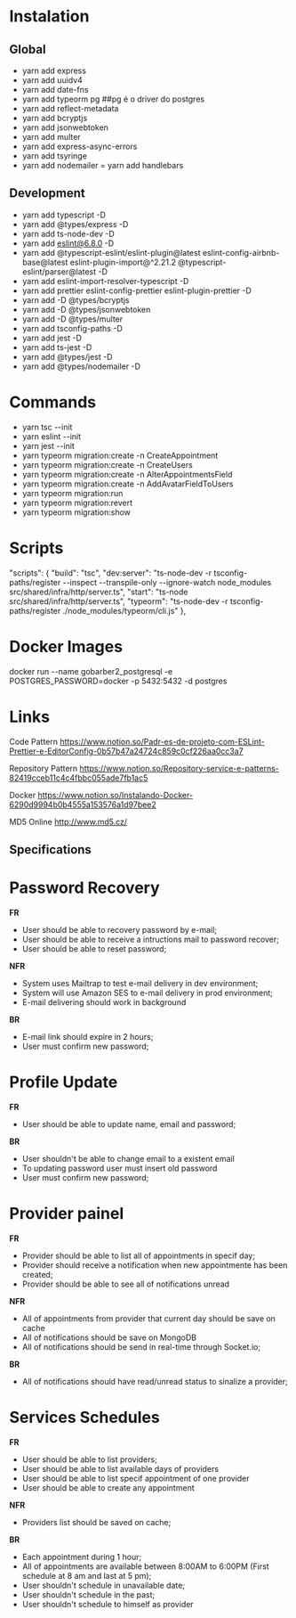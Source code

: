 # Instalation
## Global
- yarn add express
- yarn add uuidv4
- yarn add date-fns
- yarn add typeorm pg   ##pg é  o driver do postgres
- yarn add reflect-metadata
- yarn add bcryptjs
- yarn add jsonwebtoken
- yarn add multer
- yarn add express-async-errors
- yarn add tsyringe
- yarn add nodemailer
= yarn add handlebars

## Development
- yarn add typescript -D
- yarn add @types/express -D
- yarn add ts-node-dev -D
- yarn add eslint@6.8.0 -D
- yarn add @typescript-eslint/eslint-plugin@latest eslint-config-airbnb-base@latest eslint-plugin-import@^2.21.2 @typescript-eslint/parser@latest -D
- yarn add eslint-import-resolver-typescript -D
- yarn add prettier eslint-config-prettier eslint-plugin-prettier -D
- yarn add -D @types/bcryptjs
- yarn add -D @types/jsonwebtoken
- yarn add -D @types/multer
- yarn add tsconfig-paths -D
- yarn add jest -D
- yarn add ts-jest -D
- yarn add @types/jest -D
- yarn add @types/nodemailer -D

# Commands
- yarn tsc --init
- yarn eslint --init
- yarn jest --init
- yarn typeorm migration:create -n CreateAppointment
- yarn typeorm migration:create -n CreateUsers
- yarn typeorm migration:create -n AlterAppointmentsField
- yarn typeorm migration:create -n AddAvatarFieldToUsers
- yarn typeorm migration:run
- yarn typeorm migration:revert
- yarn typeorm migration:show

# Scripts
  "scripts": {
    "build": "tsc",
    "dev:server": "ts-node-dev -r tsconfig-paths/register --inspect --transpile-only --ignore-watch node_modules src/shared/infra/http/server.ts",
    "start": "ts-node  src/shared/infra/http/server.ts",
    "typeorm": "ts-node-dev -r tsconfig-paths/register  ./node_modules/typeorm/cli.js"
  },


  # Docker Images
   docker run --name gobarber2_postgresql -e POSTGRES_PASSWORD=docker -p 5432:5432 -d postgres


  # Links
  Code Pattern
  https://www.notion.so/Padr-es-de-projeto-com-ESLint-Prettier-e-EditorConfig-0b57b47a24724c859c0cf226aa0cc3a7


  Repository Pattern
  https://www.notion.so/Repository-service-e-patterns-82419cceb11c4c4fbbc055ade7fb1ac5


  Docker
  https://www.notion.so/Instalando-Docker-6290d9994b0b4555a153576a1d97bee2


  MD5 Online
  http://www.md5.cz/




## Specifications

  # Password Recovery

  **FR**
  - User should be able to recovery password by e-mail;
  - User should be able to receive a intructions mail to password recover;
  - User should be able to reset password;

  **NFR**
  - System uses Mailtrap to test e-mail delivery in dev environment;
  - System will use Amazon SES to e-mail delivery in prod environment;
  - E-mail delivering should work in background

  **BR**
  - E-mail link should expire in 2 hours;
  - User must confirm new password;


  # Profile Update

  **FR**
  - User should be able to update name, email and password;

  **BR**
  - User shouldn't be able to change email to a existent email
  - To updating password user must insert old password
  - User must confirm new password;


  # Provider painel

  **FR**
  - Provider should be able to list all of appointments in specif day;
  - Provider should receive a notification when new appointmente has been created;
  - Provider should be able to see all of notifications unread

  **NFR**
  - All of appointments from provider that current day should be save on cache
  - All of notifications should be save on MongoDB
  - All of notifications should be send in real-time through Socket.io;

  **BR**
  - All of notifications should have read/unread status to sinalize a provider;


  # Services Schedules

  **FR**
  - User should be able to list providers;
  - User should be able to list available days of providers
  - User should be able to list specif appointment of one provider
  - User should be able to create any appointment

  **NFR**
  - Providers list should be saved on cache;

  **BR**
  - Each appointment during 1 hour;
  - All of appointments are available between 8:00AM to 6:00PM
    (First schedule at 8 am and last at 5 pm);
  - User shouldn't schedule in unavailable date;
  - User shouldn't schedule in the past;
  - User shouldn't schedule to himself as provider
